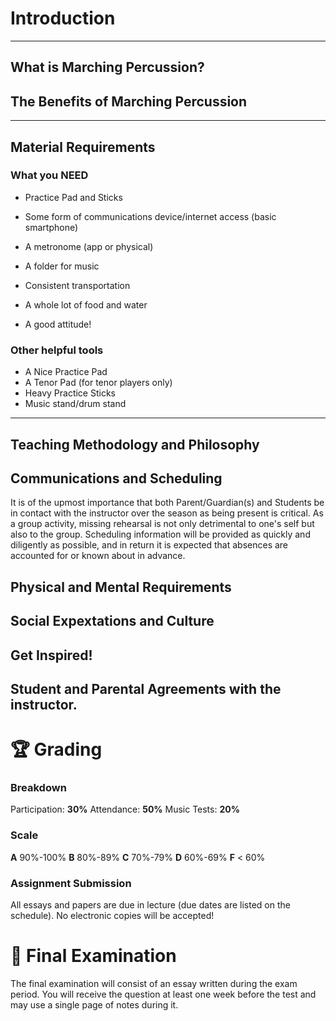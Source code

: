 # Introduction

---

## **What is Marching Percussion?**

## **The Benefits of Marching Percussion**

---

## **Material Requirements**

### What you NEED

- Practice Pad and Sticks

- Some form of communications device/internet access (basic smartphone)

- A metronome (app or physical)

- A folder for music

- Consistent transportation

- A whole lot of food and water

- A good attitude!

### Other helpful tools

- A Nice Practice Pad
- A Tenor Pad (for tenor players only)
- Heavy Practice Sticks
- Music stand/drum stand

---

## **Teaching Methodology and Philosophy**



## **Communications and Scheduling**

It is of the upmost importance that both Parent/Guardian(s) and Students be in contact with the instructor over the season as being present is critical.  As a group activity, missing rehearsal is not only detrimental to one's self but also to the group.  Scheduling information will be provided as quickly and diligently as possible, and in return it is expected that absences are accounted for or known about in advance.  

## **Physical and Mental Requirements**

## **Social Expextations and Culture**

## **Get Inspired!**

## **Student and Parental Agreements with the instructor.**

# 🏆 **Grading**

### Breakdown

Participation: **30%**
Attendance: **50%**
Music Tests: **20%**

### **Scale**

**A** 90%-100%
**B** 80%-89%
**C** 70%-79%
**D** 60%-69%
**F** < 60%

### **Assignment Submission**

All essays and papers are due in lecture (due dates are listed on the schedule). No electronic copies will be accepted!

# 🧠 Final Examination

The final examination will consist of an essay written during the exam period. You will receive the question at least one week before the test and may use a single page of notes during it.